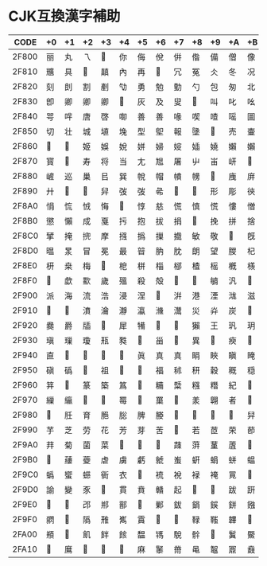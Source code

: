 # CJK互換漢字補助

|CODE|+0|+1|+2|+3|+4|+5|+6|+7|+8|+9|+A|+B|+C|+D|+E|+F|
|----|--|--|--|--|--|--|--|--|--|--|--|--|--|--|--|--|
|2F800| 丽 | 丸 | 乁 | 𠄢 | 你 | 侮 | 侻 | 倂 | 偺 | 備 | 僧 | 像 | 㒞 | 𠘺 | 免 | 兔 |
|2F810| 兤 | 具 | 𠔜 | 㒹 | 內 | 再 | 𠕋 | 冗 | 冤 | 仌 | 冬 | 况 | 𩇟 | 凵 | 刃 | 㓟 |
|2F820| 刻 | 剆 | 割 | 剷 | 㔕 | 勇 | 勉 | 勤 | 勺 | 包 | 匆 | 北 | 卉 | 卑 | 博 | 即 |
|2F830| 卽 | 卿 | 卿 | 卿 | 𠨬 | 灰 | 及 | 叟 | 𠭣 | 叫 | 叱 | 吆 | 咞 | 吸 | 呈 | 周 |
|2F840| 咢 | 哶 | 唐 | 啓 | 啣 | 善 | 善 | 喙 | 喫 | 喳 | 嗂 | 圖 | 嘆 | 圗 | 噑 | 噴 |
|2F850| 切 | 壮 | 城 | 埴 | 堍 | 型 | 堲 | 報 | 墬 | 𡓤 | 売 | 壷 | 夆 | 多 | 夢 | 奢 |
|2F860| 𡚨 | 𡛪 | 姬 | 娛 | 娧 | 姘 | 婦 | 㛮 | 㛼 | 嬈 | 嬾 | 嬾 | 𡧈 | 寃 | 寘 | 寧 |
|2F870| 寳 | 𡬘 | 寿 | 将 | 当 | 尢 | 㞁 | 屠 | 屮 | 峀 | 岍 | 𡷤 | 嵃 | 𡷦 | 嵮 | 嵫 |
|2F880| 嵼 | 巡 | 巢 | 㠯 | 巽 | 帨 | 帽 | 幩 | 㡢 | 𢆃 | 㡼 | 庰 | 庳 | 庶 | 廊 | 𪎒 |
|2F890| 廾 | 𢌱 | 𢌱 | 舁 | 弢 | 弢 | 㣇 | 𣊸 | 𦇚 | 形 | 彫 | 㣣 | 徚 | 忍 | 志 | 忹 |
|2F8A0| 悁 | 㤺 | 㤜 | 悔 | 𢛔 | 惇 | 慈 | 慌 | 慎 | 慌 | 慺 | 憎 | 憲 | 憤 | 憯 | 懞 |
|2F8B0| 懲 | 懶 | 成 | 戛 | 扝 | 抱 | 拔 | 捐 | 𢬌 | 挽 | 拼 | 捨 | 掃 | 揤 | 𢯱 | 搢 |
|2F8C0| 揅 | 掩 | 㨮 | 摩 | 摾 | 撝 | 摷 | 㩬 | 敏 | 敬 | 𣀊 | 旣 | 書 | 晉 | 㬙 | 暑 |
|2F8D0| 㬈 | 㫤 | 冒 | 冕 | 最 | 暜 | 肭 | 䏙 | 朗 | 望 | 朡 | 杞 | 杓 | 𣏃 | 㭉 | 柺 |
|2F8E0| 枅 | 桒 | 梅 | 𣑭 | 梎 | 栟 | 椔 | 㮝 | 楂 | 榣 | 槪 | 檨 | 𣚣 | 櫛 | 㰘 | 次 |
|2F8F0| 𣢧 | 歔 | 㱎 | 歲 | 殟 | 殺 | 殻 | 𣪍 | 𡴋 | 𣫺 | 汎 | 𣲼 | 沿 | 泍 | 汧 | 洖 |
|2F900| 派 | 海 | 流 | 浩 | 浸 | 涅 | 𣴞 | 洴 | 港 | 湮 | 㴳 | 滋 | 滇 | 𣻑 | 淹 | 潮 |
|2F910| 𣽞 | 𣾎 | 濆 | 瀹 | 瀞 | 瀛 | 㶖 | 灊 | 災 | 灷 | 炭 | 𠔥 | 煅 | 𤉣 | 熜 | 𤎫 |
|2F920| 爨 | 爵 | 牐 | 𤘈 | 犀 | 犕 | 𤜵 | 𤠔 | 獺 | 王 | 㺬 | 玥 | 㺸 | 㺸 | 瑇 | 瑜 |
|2F930| 瑱 | 璅 | 瓊 | 㼛 | 甤 | 𤰶 | 甾 | 𤲒 | 異 | 𢆟 | 瘐 | 𤾡 | 𤾸 | 𥁄 | 㿼 | 䀈 |
|2F940| 直 | 𥃳 | 𥃲 | 𥄙 | 𥄳 | 眞 | 真 | 真 | 睊 | 䀹 | 瞋 | 䁆 | 䂖 | 𥐝 | 硎 | 碌 |
|2F950| 磌 | 䃣 | 𥘦 | 祖 | 𥚚 | 𥛅 | 福 | 秫 | 䄯 | 穀 | 穊 | 穏 | 𥥼 | 𥪧 | 𥪧 | 竮 |
|2F960| 䈂 | 𥮫 | 篆 | 築 | 䈧 | 𥲀 | 糒 | 䊠 | 糨 | 糣 | 紀 | 𥾆 | 絣 | 䌁 | 緇 | 縂 |
|2F970| 繅 | 䌴 | 𦈨 | 𦉇 | 䍙 | 𦋙 | 罺 | 𦌾 | 羕 | 翺 | 者 | 𦓚 | 𦔣 | 聠 | 𦖨 | 聰 |
|2F980| 𣍟 | 䏕 | 育 | 脃 | 䐋 | 脾 | 媵 | 𦞧 | 𦞵 | 𣎓 | 𣎜 | 舁 | 舄 | 辞 | 䑫 | 芑 |
|2F990| 芋 | 芝 | 劳 | 花 | 芳 | 芽 | 苦 | 𦬼 | 若 | 茝 | 荣 | 莭 | 茣 | 莽 | 菧 | 著 |
|2F9A0| 荓 | 菊 | 菌 | 菜 | 𦰶 | 𦵫 | 𦳕 | 䔫 | 蓱 | 蓳 | 蔖 | 𧏊 | 蕤 | 𦼬 | 䕝 | 䕡 |
|2F9B0| 𦾱 | 𧃒 | 䕫 | 虐 | 虜 | 虧 | 虩 | 蚩 | 蚈 | 蜎 | 蛢 | 蝹 | 蜨 | 蝫 | 螆 | 䗗 |
|2F9C0| 蟡 | 蠁 | 䗹 | 衠 | 衣 | 𧙧 | 裗 | 裞 | 䘵 | 裺 | 㒻 | 𧢮 | 𧥦 | 䚾 | 䛇 | 誠 |
|2F9D0| 諭 | 變 | 豕 | 𧲨 | 貫 | 賁 | 贛 | 起 | 𧼯 | 𠠄 | 跋 | 趼 | 跰 | 𠣞 | 軔 | 輸 |
|2F9E0| 𨗒 | 𨗭 | 邔 | 郱 | 鄑 | 𨜮 | 鄛 | 鈸 | 鋗 | 鋘 | 鉼 | 鏹 | 鐕 | 𨯺 | 開 | 䦕 |
|2F9F0| 閷 | 𨵷 | 䧦 | 雃 | 嶲 | 霣 | 𩅅 | 𩈚 | 䩮 | 䩶 | 韠 | 𩐊 | 䪲 | 𩒖 | 頋 | 頋 |
|2FA00| 頩 | 𩖶 | 飢 | 䬳 | 餩 | 馧 | 駂 | 駾 | 䯎 | 𩬰 | 鬒 | 鱀 | 鳽 | 䳎 | 䳭 | 鵧 |
|2FA10| 𪃎 | 䳸 | 𪄅 | 𪈎 | 𪊑 | 麻 | 䵖 | 黹 | 黾 | 鼅 | 鼏 | 鼖 | 鼻 | 𪘀 | 𯨞 | 𯨟 |
